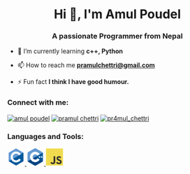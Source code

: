 <h1 align="center">Hi 👋, I'm Amul Poudel</h1>
<h3 align="center">A passionate Programmer from Nepal</h3>

- 🌱 I’m currently learning **c++, Python**

- 📫 How to reach me **pramulchettri@gmail.com**

- ⚡ Fun fact **I think I have good humour.**

<h3 align="left">Connect with me:</h3>
<p align="left">
<a href="https://linkedin.com/in/amul poudel" target="blank"><img align="center" src="https://raw.githubusercontent.com/rahuldkjain/github-profile-readme-generator/master/src/images/icons/Social/linked-in-alt.svg" alt="amul poudel" height="30" width="40" /></a>
<a href="https://fb.com/pramul chettri" target="blank"><img align="center" src="https://raw.githubusercontent.com/rahuldkjain/github-profile-readme-generator/master/src/images/icons/Social/facebook.svg" alt="pramul chettri" height="30" width="40" /></a>
<a href="https://instagram.com/pr4mul_chettri" target="blank"><img align="center" src="https://raw.githubusercontent.com/rahuldkjain/github-profile-readme-generator/master/src/images/icons/Social/instagram.svg" alt="pr4mul_chettri" height="30" width="40" /></a>
</p>

<h3 align="left">Languages and Tools:</h3>
<p align="left"> <a href="https://www.cprogramming.com/" target="_blank" rel="noreferrer"> <img src="https://raw.githubusercontent.com/devicons/devicon/master/icons/c/c-original.svg" alt="c" width="40" height="40"/> </a> <a href="https://www.w3schools.com/cpp/" target="_blank" rel="noreferrer"> <img src="https://raw.githubusercontent.com/devicons/devicon/master/icons/cplusplus/cplusplus-original.svg" alt="cplusplus" width="40" height="40"/> </a> <a href="https://developer.mozilla.org/en-US/docs/Web/JavaScript" target="_blank" rel="noreferrer"> <img src="https://raw.githubusercontent.com/devicons/devicon/master/icons/javascript/javascript-original.svg" alt="javascript" width="40" height="40"/> </a> </p>
